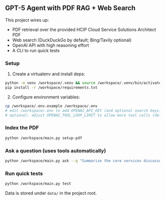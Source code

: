 ## GPT-5 Agent with PDF RAG + Web Search

This project wires up:
- PDF retrieval over the provided HCIP Cloud Service Solutions Architect PDF
- Web search (DuckDuckGo by default; Bing/Tavily optional)
- OpenAI API with high reasoning effort
- A CLI to run quick tests

### Setup
1. Create a virtualenv and install deps:
```bash
python -m venv /workspace/.venv && source /workspace/.venv/bin/activate
pip install -r /workspace/requirements.txt
```
2. Configure environment variables:
```bash
cp /workspace/.env.example /workspace/.env
# edit /workspace/.env to add OPENAI_API_KEY (and optional search keys)
# optional: adjust OPENAI_TOOL_LOOP_LIMIT to allow more tool calls (default 6)
```

### Index the PDF
```bash
python /workspace/main.py setup-pdf
```

### Ask a question (uses tools automatically)
```bash
python /workspace/main.py ask --q "Summarize the core services discussed in the HCIP architect training material."
```

### Run quick tests
```bash
python /workspace/main.py test
```

Data is stored under `data/` in the project root.
